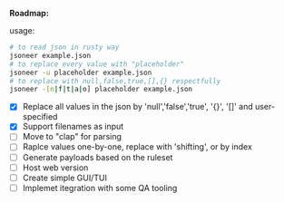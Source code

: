 **Roadmap:**

usage:
```bash
# to read json in rusty way
jsoneer example.json 
# to replace every value with "placeholder"
jsoneer -u placeholder example.json 
# to replace with null,false,true,[],{} respectfully 
jsoneer -[n|f|t|a|o] placeholder example.json 
```


- [x] Replace all values in the json by 'null','false','true', '{}', '[]' and user-specified
- [x] Support filenames as input
- [ ] Move to "clap" for parsing
- [ ] Raplce values one-by-one, replace with 'shifting', or by index
- [ ] Generate payloads based on the ruleset
- [ ] Host web version
- [ ] Create simple GUI/TUI
- [ ] Implemet itegration with some QA tooling

